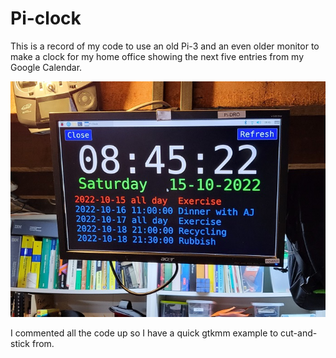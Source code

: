 # Pi-clock
This is a record of my code to use an old Pi-3 and an even older monitor
to make a clock for my home office showing the next five entries from my Google Calendar.

![Screen shot](/screenshot.jpg)

I commented all the code up so I have a quick gtkmm example to cut-and-stick from.
